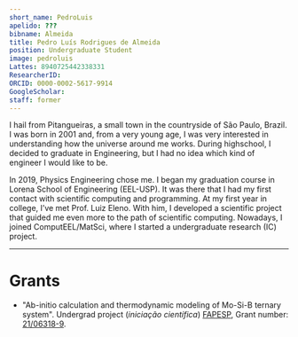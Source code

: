```yaml
---
short_name: PedroLuis
apelido: ???
bibname: Almeida
title: Pedro Luís Rodrigues de Almeida
position: Undergraduate Student
image: pedroluis
Lattes: 8940725442338331
ResearcherID: 
ORCID: 0000-0002-5617-9914
GoogleScholar: 
staff: former
---
```


I hail from Pitangueiras, a small town in the countryside of São Paulo, Brazil. I was born in 2001 and, from a very young age, I was very interested in understanding how the universe around me works. During highschool, I decided to graduate in Engineering, but I had no idea which kind of engineer I would like to be.

In 2019, Physics Engineering chose me. I began my graduation course in Lorena School of Engineering (EEL-USP). It was there that I had my first contact with scientific computing and programming. At my first year in college, I’ve met Prof. Luiz Eleno. With him, I developed a scientific project that guided me even more to the path of scientific computing. Nowadays, I joined ComputEEL/MatSci, where I started a undergraduate research (IC) project.

---
# Grants

- "Ab-initio calculation and thermodynamic modeling of Mo-Si-B ternary system". Undergrad project (*iniciação científica*) [FAPESP], Grant number: [21/06318-9].

[21/06318-9]: https://bv.fapesp.br/en/bolsas/197504/
[USP]: https://www5.usp.br/
[EEL]: https://site.eel.usp.br/
[FAPESP]: http://www.fapesp.br/en/
